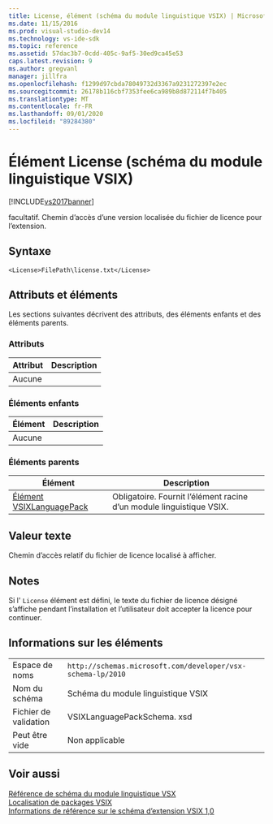 ```yaml
---
title: License, élément (schéma du module linguistique VSIX) | Microsoft Docs
ms.date: 11/15/2016
ms.prod: visual-studio-dev14
ms.technology: vs-ide-sdk
ms.topic: reference
ms.assetid: 57dac3b7-0cdd-405c-9af5-30ed9ca45e53
caps.latest.revision: 9
ms.author: gregvanl
manager: jillfra
ms.openlocfilehash: f1299d97cbda78049732d3367a9231272397e2ec
ms.sourcegitcommit: 26178b116cbf7353fee6ca989b8d872114f7b405
ms.translationtype: MT
ms.contentlocale: fr-FR
ms.lasthandoff: 09/01/2020
ms.locfileid: "89284380"
---
```

# <a name="license-element-vsix-language-pack-schema"></a>Élément License (schéma du module linguistique VSIX)
[!INCLUDE[vs2017banner](../includes/vs2017banner.md)]

facultatif. Chemin d’accès d’une version localisée du fichier de licence pour l’extension.  
  
## <a name="syntax"></a>Syntaxe  
  
```  
<License>FilePath\license.txt</License>  
```  
  
## <a name="attributes-and-elements"></a>Attributs et éléments  
 Les sections suivantes décrivent des attributs, des éléments enfants et des éléments parents.  
  
### <a name="attributes"></a>Attributs  
  
|Attribut|Description|  
|---------------|-----------------|  
|Aucune||  
  
### <a name="child-elements"></a>Éléments enfants  
  
|Élément|Description|  
|-------------|-----------------|  
|Aucune||  
  
### <a name="parent-elements"></a>Éléments parents  
  
|Élément|Description|  
|-------------|-----------------|  
|[Élément VSIXLanguagePack](../extensibility/vsixlanguagepack-element-vsix-language-pack-schema.md)|Obligatoire. Fournit l’élément racine d’un module linguistique VSIX.|  
  
## <a name="text-value"></a>Valeur texte  
 Chemin d’accès relatif du fichier de licence localisé à afficher.  
  
## <a name="remarks"></a>Notes  
 Si l' `License` élément est défini, le texte du fichier de licence désigné s’affiche pendant l’installation et l’utilisateur doit accepter la licence pour continuer.  
  
## <a name="element-information"></a>Informations sur les éléments  
  
|                 |                                                           |
|-----------------|-----------------------------------------------------------|
|    Espace de noms    | `http://schemas.microsoft.com/developer/vsx-schema-lp/2010` |
|   Nom du schéma   |                 Schéma du module linguistique VSIX                 |
| Fichier de validation |                VSIXLanguagePackSchema. xsd                 |
|  Peut être vide   |                      Non applicable                       |
  
## <a name="see-also"></a>Voir aussi  
 [Référence de schéma du module linguistique VSX](../extensibility/vsx-language-pack-schema-reference.md)   
 [Localisation de packages VSIX](../extensibility/localizing-vsix-packages.md)   
 [Informations de référence sur le schéma d’extension VSIX 1,0](/previous-versions/dd393700(v=vs.110))
